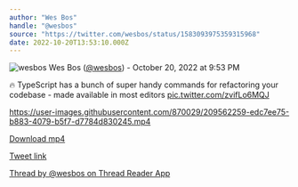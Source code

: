 ```yaml
---
author: "Wes Bos"
handle: "@wesbos"
source: "https://twitter.com/wesbos/status/1583093975359315968"
date: 2022-10-20T13:53:10.000Z
---
```


![wesbos](https://pbs.twimg.com/profile_images/877525007185858562/7G9vGTca_normal.jpg)
Wes Bos ([@wesbos](https://twitter.com/wesbos)) - October 20, 2022 at 9:53 PM

🔥 TypeScript has a bunch of super handy commands for refactoring your codebase - made available in most editors [pic.twitter.com/zvifLo6MQJ](https://twitter.com/wesbos/status/1583093975359315968/video/1)

https://user-images.githubusercontent.com/870029/209562259-edc7ee75-b883-4079-b5f7-d7784d830245.mp4

[Download mp4](../videos/wesbos%20-%201583093975359315968.mp4)

[Tweet link](https://twitter.com/wesbos/status/1583093975359315968)

[Thread by @wesbos on Thread Reader App](https://threadreaderapp.com/thread/1583093975359315968.html)
